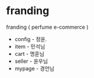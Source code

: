 # franding
franding ( perfume e-commerce )
- config - 정윤.
- item - 민석님
- cart - 명훈님
- seller - 윤우님
- mypage - 경언님